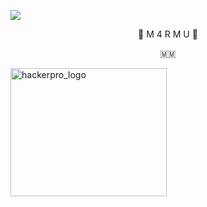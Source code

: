 [![](https://img.shields.io/badge/M4RMU-B4BY_DR4G0N-orange?style=for-the-badge&logoColor=red&labelColor=black)](https://github.com/B4BY-DG) 
              
 
<p align="center"> 🍁 M 4 R M U 🍁</p>
<p align="center"> 🇲🇲 </p>

<img src="IMG_20211229_173621.jpg" alt="hackerpro_logo" height="205" width="250"> 




<!---
B4BY-DG/B4BY-DG is a ✨ special ✨ repository because its `README.md` (this file) appears on your GitHub profile.
You can click the Preview link to take a look at your changes.
--->
